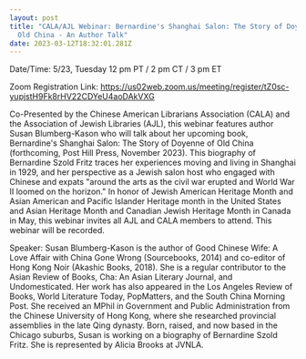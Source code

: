 ```yaml
---
layout: post
title: "CALA/AJL Webinar: Bernardine's Shanghai Salon: The Story of Doyenne of
  Old China - An Author Talk"
date: 2023-03-12T18:32:01.281Z
---
```

Date/Time: 5/23, Tuesday 12 pm PT / 2 pm CT / 3 pm ET

Zoom Registration Link: <https://us02web.zoom.us/meeting/register/tZ0sc-yupjstH9Fk8rHV22CDYeU4aoDAkVXG>

Co-Presented by the Chinese American Librarians Association (CALA) and the Association of Jewish Libraries (AJL), this webinar features author Susan Blumberg-Kason who will talk about her upcoming book, Bernardine's Shanghai Salon: The Story of Doyenne of Old China (forthcoming, Post Hill Press, November 2023). This biography of Bernardine Szold Fritz traces her experiences moving and living in Shanghai in 1929, and her perspective as a Jewish salon host who engaged with Chinese and expats "around the arts as the civil war erupted and World War II loomed on the horizon." In honor of Jewish American Heritage Month and Asian American and Pacific Islander Heritage month in the United States and Asian Heritage Month and Canadian Jewish Heritage Month in Canada in May, this webinar invites all AJL and CALA members to attend. This webinar will be recorded.

Speaker: Susan Blumberg-Kason is the author of Good Chinese Wife: A Love Affair with China Gone Wrong (Sourcebooks, 2014) and co-editor of Hong Kong Noir (Akashic Books, 2018). She is a regular contributor to the Asian Review of Books, Cha: An Asian Literary Journal, and Undomesticated. Her work has also appeared in the Los Angeles Review of Books, World Literature Today, PopMatters, and the South China Morning Post. She received an MPhil in Government and Public Administration from the Chinese University of Hong Kong, where she researched provincial assemblies in the late Qing dynasty. Born, raised, and now based in the Chicago suburbs, Susan is working on a biography of Bernardine Szold Fritz. She is represented by Alicia Brooks at JVNLA.